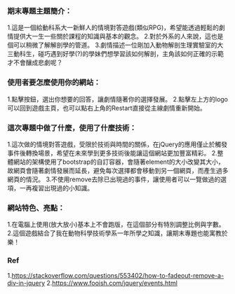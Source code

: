 ### 期末專題主題簡介：
  1.這是一個給動科系大一新鮮人的情境對答遊戲(類似RPG)，希望能透過輕鬆的劇情提供大一生一些關於課程的知識與基本的觀念。
  2.對於外系的人來說，這也是個可以稍微了解解剖學的管道。
  3.劇情描述一位剛加入動物解剖生理實驗室的大三動科生，碰巧遇到好學(?)的學妹們想學習該如何解剖，主角該如何正確的示範才不會釀成悲劇呢？

### 使用者要怎麼使用你的網站：
  1.點擊按鈕，選出你想要的回答，讓劇情隨著你的選擇發展。
  2.點擊左上方的logo可以回到遊戲主頁，也可以點右上角的Restart直接從主線劇情重新開始。

### 這次專題中做了什麼，使用了什麼技術：
  1.這次做的情境對答遊戲，受限於技術與時間的關係，在jQuery的應用僅止於觸發事件後轉換場景，希望在未來學到更多技術後能讓這個網站更加豐富精彩。
  2.整體網站的架構使用了bootstrap的自訂容器，會隨著element的大小改變其大小，故網頁會隨著劇情發展而延長，避免每次選擇都會移動到另一個網頁，而產生過多網頁的情況。
  3.不使用remove去除已出現過的事件，讓使用者可以一覽做過的選項，一再複習出現過的小知識。

### 網站特色、亮點：
  1.在電腦上使用(放大放小)基本上不會跑版，在這個部分有特別調整比例與字數。
  2.這個遊戲結合了我在動物科學技術學系一年所學之知識，讓期末專題也能寓教於樂！


### Ref
1.https://stackoverflow.com/questions/553402/how-to-fadeout-remove-a-div-in-jquery
2.https://www.fooish.com/jquery/events.html
